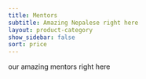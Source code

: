```yaml
---
title: Mentors
subtitle: Amazing Nepalese right here
layout: product-category
show_sidebar: false
sort: price
---
```


our amazing mentors right here
